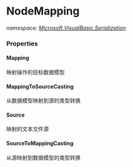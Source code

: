﻿# NodeMapping
_namespace: [Microsoft.VisualBasic.Serialization](./index.md)_






### Properties

#### Mapping
映射操作的目标数据模型
#### MappingToSourceCasting
从数据模型映射到源的类型转换
#### Source
映射的文本文件源
#### SourceToMappingCasting
从源映射到数据模型的类型转换
